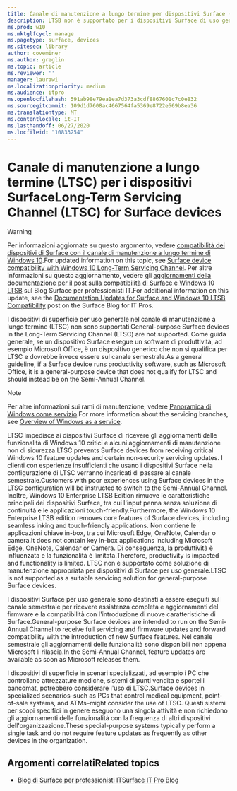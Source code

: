 ```yaml
---
title: Canale di manutenzione a lungo termine per dispositivi Surface (Surface)
description: LTSB non è supportato per i dispositivi Surface di uso generale e deve essere usato solo per i dispositivi specializzati.
ms.prod: w10
ms.mktglfcycl: manage
ms.pagetype: surface, devices
ms.sitesec: library
author: coveminer
ms.author: greglin
ms.topic: article
ms.reviewer: ''
manager: laurawi
ms.localizationpriority: medium
ms.audience: itpro
ms.openlocfilehash: 591ab98e79ea1ea7d373a3cdf8867601c7c0e832
ms.sourcegitcommit: 109d1d7608ac4667564fa5369e8722e569b8ea36
ms.translationtype: MT
ms.contentlocale: it-IT
ms.lasthandoff: 06/27/2020
ms.locfileid: "10833254"
---
```

# <span data-ttu-id="2bb97-103">Canale di manutenzione a lungo termine (LTSC) per i dispositivi Surface</span><span class="sxs-lookup"><span data-stu-id="2bb97-103">Long-Term Servicing Channel (LTSC) for Surface devices</span></span>

>[!WARNING]
><span data-ttu-id="2bb97-104">Per informazioni aggiornate su questo argomento, vedere [compatibilità dei dispositivi di Surface con il canale di manutenzione a lungo termine di Windows 10](surface-device-compatibility-with-windows-10-ltsc.md).</span><span class="sxs-lookup"><span data-stu-id="2bb97-104">For updated information on this topic, see [Surface device compatibility with Windows 10 Long-Term Servicing Channel](surface-device-compatibility-with-windows-10-ltsc.md).</span></span> <span data-ttu-id="2bb97-105">Per altre informazioni su questo aggiornamento, vedere gli [aggiornamenti della documentazione per il post sulla compatibilità di Surface e Windows 10 LTSB](https://blogs.technet.microsoft.com/surface/2017/04/11/documentation-updates-for-surface-and-windows-10-ltsb-compatibility) sul Blog Surface per professionisti IT.</span><span class="sxs-lookup"><span data-stu-id="2bb97-105">For additional information on this update, see the [Documentation Updates for Surface and Windows 10 LTSB Compatibility](https://blogs.technet.microsoft.com/surface/2017/04/11/documentation-updates-for-surface-and-windows-10-ltsb-compatibility) post on the Surface Blog for IT Pros.</span></span>

<span data-ttu-id="2bb97-106">I dispositivi di superficie per uso generale nel canale di manutenzione a lungo termine (LTSC) non sono supportati.</span><span class="sxs-lookup"><span data-stu-id="2bb97-106">General-purpose Surface devices in the Long-Term Servicing Channel (LTSC) are not supported.</span></span> <span data-ttu-id="2bb97-107">Come guida generale, se un dispositivo Surface esegue un software di produttività, ad esempio Microsoft Office, è un dispositivo generico che non si qualifica per LTSC e dovrebbe invece essere sul canale semestrale.</span><span class="sxs-lookup"><span data-stu-id="2bb97-107">As a general guideline, if a Surface device runs productivity software, such as Microsoft Office, it is a general-purpose device that does not qualify for LTSC and should instead be on the Semi-Annual Channel.</span></span> 

>[!NOTE]
><span data-ttu-id="2bb97-108">Per altre informazioni sui rami di manutenzione, vedere [Panoramica di Windows come servizio](https://technet.microsoft.com/itpro/windows/manage/waas-overview).</span><span class="sxs-lookup"><span data-stu-id="2bb97-108">For more information about the servicing branches, see [Overview of Windows as a service](https://technet.microsoft.com/itpro/windows/manage/waas-overview).</span></span>

<span data-ttu-id="2bb97-109">LTSC impedisce ai dispositivi Surface di ricevere gli aggiornamenti delle funzionalità di Windows 10 critici e alcuni aggiornamenti di manutenzione non di sicurezza.</span><span class="sxs-lookup"><span data-stu-id="2bb97-109">LTSC prevents Surface devices from receiving critical Windows 10 feature updates and certain non-security servicing updates.</span></span> <span data-ttu-id="2bb97-110">I clienti con esperienze insufficienti che usano i dispositivi Surface nella configurazione di LTSC verranno incaricati di passare al canale semestrale.</span><span class="sxs-lookup"><span data-stu-id="2bb97-110">Customers with poor experiences using Surface devices in the LTSC configuration will be instructed to switch to the Semi-Annual Channel.</span></span> <span data-ttu-id="2bb97-111">Inoltre, Windows 10 Enterprise LTSB Edition rimuove le caratteristiche principali dei dispositivi Surface, tra cui l'input penna senza soluzione di continuità e le applicazioni touch-friendly.</span><span class="sxs-lookup"><span data-stu-id="2bb97-111">Furthermore, the Windows 10 Enterprise LTSB edition removes core features of Surface devices, including seamless inking and touch-friendly applications.</span></span> <span data-ttu-id="2bb97-112">Non contiene le applicazioni chiave in-box, tra cui Microsoft Edge, OneNote, Calendar o camera.</span><span class="sxs-lookup"><span data-stu-id="2bb97-112">It does not contain key in-box applications including Microsoft Edge, OneNote, Calendar or Camera.</span></span> <span data-ttu-id="2bb97-113">Di conseguenza, la produttività è influenzata e la funzionalità è limitata.</span><span class="sxs-lookup"><span data-stu-id="2bb97-113">Therefore, productivity is impacted and functionality is limited.</span></span> <span data-ttu-id="2bb97-114">LTSC non è supportato come soluzione di manutenzione appropriata per dispositivi di Surface per uso generale.</span><span class="sxs-lookup"><span data-stu-id="2bb97-114">LTSC is not supported as a suitable servicing solution for general-purpose Surface devices.</span></span> 

<span data-ttu-id="2bb97-115">I dispositivi Surface per uso generale sono destinati a essere eseguiti sul canale semestrale per ricevere assistenza completa e aggiornamenti del firmware e la compatibilità con l'introduzione di nuove caratteristiche di Surface.</span><span class="sxs-lookup"><span data-stu-id="2bb97-115">General-purpose Surface devices are intended to run on the Semi-Annual Channel to receive full servicing and firmware updates and forward compatibility with the introduction of new Surface features.</span></span> <span data-ttu-id="2bb97-116">Nel canale semestrale gli aggiornamenti delle funzionalità sono disponibili non appena Microsoft li rilascia.</span><span class="sxs-lookup"><span data-stu-id="2bb97-116">In the Semi-Annual Channel, feature updates are available as soon as Microsoft releases them.</span></span>

<span data-ttu-id="2bb97-117">I dispositivi di superficie in scenari specializzati, ad esempio i PC che controllano attrezzature mediche, sistemi di punti vendita e sportelli bancomat, potrebbero considerare l'uso di LTSC.</span><span class="sxs-lookup"><span data-stu-id="2bb97-117">Surface devices in specialized scenarios–such as PCs that control medical equipment, point-of-sale systems, and ATMs–might consider the use of LTSC.</span></span> <span data-ttu-id="2bb97-118">Questi sistemi per scopi specifici in genere eseguono una singola attività e non richiedono gli aggiornamenti delle funzionalità con la frequenza di altri dispositivi dell'organizzazione.</span><span class="sxs-lookup"><span data-stu-id="2bb97-118">These special-purpose systems typically perform a single task and do not require feature updates as frequently as other devices in the organization.</span></span> 

## <span data-ttu-id="2bb97-119">Argomenti correlati</span><span class="sxs-lookup"><span data-stu-id="2bb97-119">Related topics</span></span>

- [<span data-ttu-id="2bb97-120">Blog di Surface per professionisti IT</span><span class="sxs-lookup"><span data-stu-id="2bb97-120">Surface IT Pro Blog</span></span>](https://techcommunity.microsoft.com/t5/Surface-IT-Pro-Blog/bg-p/SurfaceITPro)

